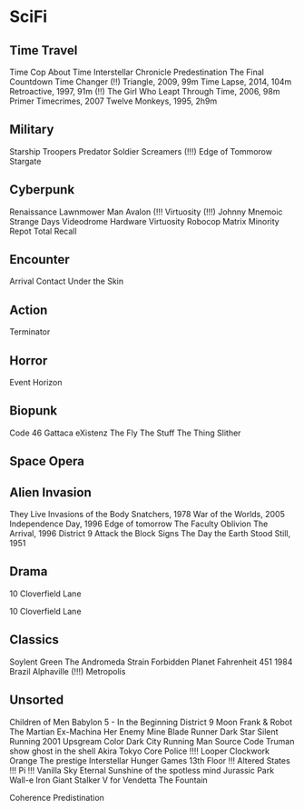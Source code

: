 # SciFi

## Time Travel

Time Cop
About Time
Interstellar
Chronicle
Predestination
The Final Countdown
Time Changer (!!)
Triangle, 2009, 99m
Time Lapse, 2014, 104m
Retroactive, 1997, 91m (!!)
The Girl Who Leapt Through Time, 2006, 98m
Primer
Timecrimes, 2007
Twelve Monkeys, 1995, 2h9m



## Military

Starship Troopers
Predator
Soldier
Screamers (!!!)
Edge of Tommorow
Stargate

## Cyberpunk

Renaissance
Lawnmower Man
Avalon (!!!
Virtuosity (!!!)
Johnny Mnemoic
Strange Days
Videodrome
Hardware
Virtuosity
Robocop
Matrix
Minority Repot
Total Recall

## Encounter
Arrival
Contact
Under the Skin

## Action
Terminator

## Horror
Event Horizon

## Biopunk

Code 46
Gattaca
eXistenz
The Fly
The Stuff
The Thing
Slither

## Space Opera

## Alien Invasion

They Live
Invasions of the Body Snatchers, 1978
War of the Worlds, 2005
Independence Day, 1996
Edge of tomorrow
The Faculty
Oblivion
The Arrival, 1996
District 9
Attack the Block
Signs
The Day the Earth Stood Still, 1951

## Drama

10 Cloverfield Lane

10 Cloverfield Lane

## Classics
Soylent Green
The Andromeda Strain
Forbidden Planet
Fahrenheit 451
1984
Brazil
Alphaville (!!!)
Metropolis

## Unsorted
Children of Men
Babylon 5 - In the Beginning
District 9
Moon
Frank & Robot
The Martian
Ex-Machina
Her
Enemy Mine
Blade Runner
Dark Star
Silent Running
2001
Upsgream Color
Dark City
Running Man
Source Code
Truman show
ghost in the shell
Akira
Tokyo Core Police !!!!
Looper
Clockwork Orange
The prestige
Interstellar
Hunger Games
13th Floor !!!
Altered States !!!
Pi !!!
Vanilla Sky
Eternal Sunshine of the spotless mind
Jurassic Park
Wall-e
Iron Giant
Stalker
V for Vendetta
The Fountain

Coherence
Predistination

